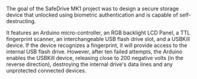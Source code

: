 The goal of the SafeDrive MK1 project was to design a secure storage device that unlocked using biometric authentication and is capable of self-destructing.

It features an Arduino micro-controller, an RGB backlight LCD Panel, a TTL fingerprint scanner, an interchangeable USB flash drive slot, and a USBKill device. If the device recognizes a fingerprint, it will provide access to the internal USB flash drive. However, after ten failed attempts, the Arduino enables the USBKill device, releasing close to 200 negative volts (in the reverse direction), destroying the internal drive's data lines and any unprotected connected devices.
